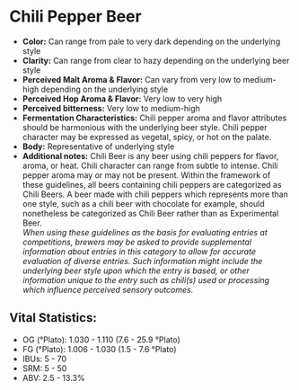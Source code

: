 # Chili Pepper Beer

- **Color:** Can range from pale to very dark depending on the underlying style
- **Clarity:** Can range from clear to hazy depending on the underlying beer style
- **Perceived Malt Aroma & Flavor:** Can vary from very low to medium-high depending on the underlying style
- **Perceived Hop Aroma & Flavor:** Very low to very high
- **Perceived bitterness:** Very low to medium-high
- **Fermentation Characteristics:** Chili pepper aroma and flavor attributes should be harmonious with the underlying beer style. Chili pepper character may be expressed as vegetal, spicy, or hot on the palate.
- **Body:** Representative of underlying style
- **Additional notes:** Chili Beer is any beer using chili peppers for flavor, aroma, or heat. Chili character can range from subtle to intense. Chili pepper aroma may or may not be present. Within the framework of these guidelines, all beers containing chili peppers are categorized as Chili Beers. A beer made with chili peppers which represents more than one style, such as a chili beer with chocolate for example, should nonetheless be categorized as Chili Beer rather than as Experimental Beer. <br/>
_When using these guidelines as the basis for evaluating entries at competitions, brewers may be asked to provide supplemental information about entries in this category to allow for accurate evaluation of diverse entries. Such information might include the underlying beer style upon which the entry is based, or other information unique to the entry such as chili(s) used or processing which influence perceived sensory outcomes._

## Vital Statistics:

- OG (°Plato): 1.030 - 1.110 (7.6 - 25.9 °Plato) 
- FG (°Plato): 1.006 - 1.030 (1.5 - 7.6 °Plato) 
- IBUs: 5 - 70
- SRM: 5 - 50
- ABV: 2.5 - 13.3%
